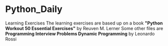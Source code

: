 # Python_Daily
Learning Exercises
The learning exercises are based up on a book **"Python Workout 50 Essential Exercises"** by Reuven M. Lerner
Some other files are **Programming Interview Problems Dynamic Programming** by Leonardo Rossi  
